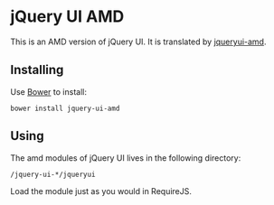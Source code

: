 jQuery UI AMD
=============

This is an AMD version of jQuery UI. It is translated by [jqueryui-amd](https://github.com/jrburke/jqueryui-amd).


Installing
----------

Use [Bower](http://bower.io) to install:
```
bower install jquery-ui-amd
```

Using
-----

The amd modules of jQuery UI lives in the following directory:
```
/jquery-ui-*/jqueryui
```
Load the module just as you would in RequireJS.